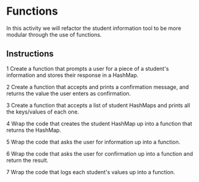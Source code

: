 # Functions

In this activity we will refactor the student information tool to be more modular through the use of functions.

## Instructions

1 Create a function that prompts a user for a piece of a student's information and stores their response in a HashMap.

2 Create a function that accepts and prints a confirmation message, and returns the value the user enters as confirmation.

3 Create a function that accepts a list of student HashMaps and prints all the keys/values of each one.

4 Wrap the code that creates the student HashMap up into a function that returns the HashMap.

5 Wrap the code that asks the user for information up into a function.

6 Wrap the code that asks the user for confirmation up into a function and return the result.

7 Wrap the code that logs each student's values up into a function.
